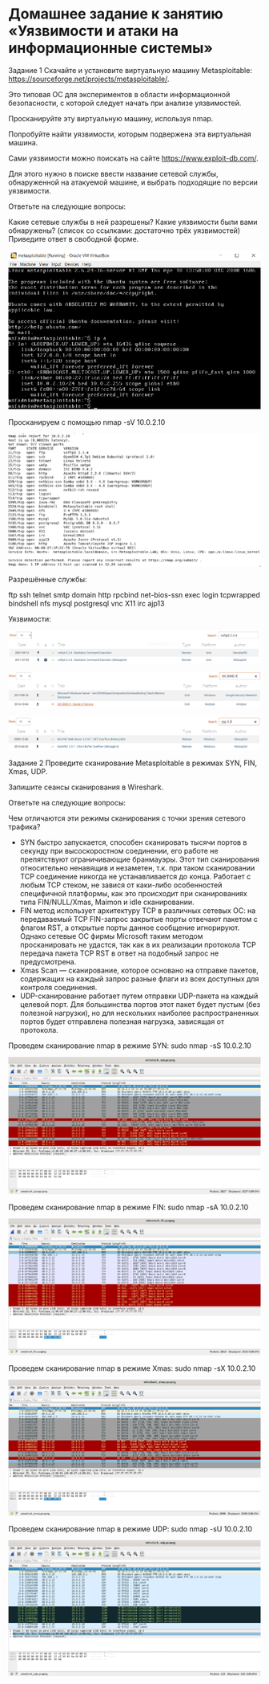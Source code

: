 # Домашнее задание к занятию «Уязвимости и атаки на информационные системы»

Задание 1
Скачайте и установите виртуальную машину Metasploitable: https://sourceforge.net/projects/metasploitable/.

Это типовая ОС для экспериментов в области информационной безопасности, с которой следует начать при анализе уязвимостей.

Просканируйте эту виртуальную машину, используя nmap.

Попробуйте найти уязвимости, которым подвержена эта виртуальная машина.

Сами уязвимости можно поискать на сайте https://www.exploit-db.com/.

Для этого нужно в поиске ввести название сетевой службы, обнаруженной на атакуемой машине, и выбрать подходящие по версии уязвимости.

Ответьте на следующие вопросы:

Какие сетевые службы в ней разрешены?
Какие уязвимости были вами обнаружены? (список со ссылками: достаточно трёх уязвимостей)
Приведите ответ в свободной форме.

![alt text](https://github.com/BOSe1337/secops/blob/main/1.png)


Просканируем с помощью  nmap -sV 10.0.2.10

![alt text](https://github.com/BOSe1337/secops/blob/main/2.jpg)


Разрешённые службы: 

ftp
ssh
telnet
smtp
domain
http
rpcbind
net-bios-ssn
exec
login
tcpwrapped
bindshell
nfs
mysql
postgresql
vnc
X11
irc
ajp13

Уязвимости:

![alt text](https://github.com/BOSe1337/secops/blob/main/3.png)

![alt text](https://github.com/BOSe1337/secops/blob/main/4.png)

![alt text](https://github.com/BOSe1337/secops/blob/main/5.png)



Задание 2
Проведите сканирование Metasploitable в режимах SYN, FIN, Xmas, UDP.

Запишите сеансы сканирования в Wireshark.

Ответьте на следующие вопросы:

Чем отличаются эти режимы сканирования с точки зрения сетевого трафика?
- SYN быстро запускается, способен сканировать тысячи портов в секунду при высоскоростном соединении, его работе не препятствуют ограничивающие бранмауэры. Этот тип сканирования относительно ненавящив и незаметен, т.к. при таком сканировании TCP соединение никогда не устанавливается до конца. Работает с любым TCP стеком, не завися от каки-либо особенностей специфичной платформы, как это происходит при сканированиях типа FIN/NULL/Xmas, Maimon и idle сканировании.
- FIN метод использует архитектуру TCP в различных сетевых ОС: на передаваемый TCP FIN-запрос закрытые порты отвечают пакетом с флагом RST, а открытые порты данное сообщение игнорируют. Однако сетевые ОС фирмы Microsoft таким методом просканировать не удастся, так как в их реализации протокола TCP передача пакета TCP RST в ответ на подобный запрос не предусмотрена.
- Xmas Scan — сканирование, которое основано на отправке пакетов, содержащих на каждый запрос разные флаги из всех доступных для контроля соединения.
- UDP-сканирование работает путем отправки UDP-пакета на каждый целевой порт. Для большинства портов этот пакет будет пустым (без полезной нагрузки), но для нескольких наиболее распространенных портов будет отправлена полезная нагрузка, зависящая от протокола.


Проведем сканирование nmap в режиме SYN:
sudo nmap -sS 10.0.2.10

![alt text](https://github.com/BOSe1337/secops/blob/main/6.png)

Проведем сканирование nmap в режиме FIN:
sudo nmap -sA 10.0.2.10

![alt text](https://github.com/BOSe1337/secops/blob/main/7.png)

Проведем сканирование nmap в режиме Xmas:
sudo nmap -sX 10.0.2.10

![alt text](https://github.com/BOSe1337/secops/blob/main/8.png)


Проведем сканирование nmap в режиме UDP:
sudo nmap -sU 10.0.2.10


![alt text](https://github.com/BOSe1337/secops/blob/main/9.png)

